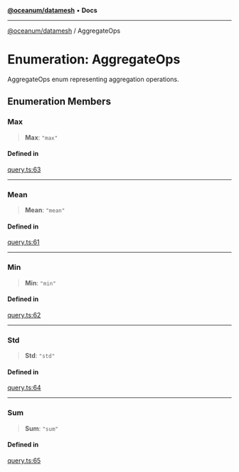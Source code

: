 [**@oceanum/datamesh**](../README.md) • **Docs**

***

[@oceanum/datamesh](../README.md) / AggregateOps

# Enumeration: AggregateOps

AggregateOps enum representing aggregation operations.

## Enumeration Members

### Max

> **Max**: `"max"`

#### Defined in

[query.ts:63](https://github.com/oceanum-io/oceanum-js/blob/16e7839874a87c82d4c481b562840bf7ccac2d83/packages/datamesh/src/lib/query.ts#L63)

***

### Mean

> **Mean**: `"mean"`

#### Defined in

[query.ts:61](https://github.com/oceanum-io/oceanum-js/blob/16e7839874a87c82d4c481b562840bf7ccac2d83/packages/datamesh/src/lib/query.ts#L61)

***

### Min

> **Min**: `"min"`

#### Defined in

[query.ts:62](https://github.com/oceanum-io/oceanum-js/blob/16e7839874a87c82d4c481b562840bf7ccac2d83/packages/datamesh/src/lib/query.ts#L62)

***

### Std

> **Std**: `"std"`

#### Defined in

[query.ts:64](https://github.com/oceanum-io/oceanum-js/blob/16e7839874a87c82d4c481b562840bf7ccac2d83/packages/datamesh/src/lib/query.ts#L64)

***

### Sum

> **Sum**: `"sum"`

#### Defined in

[query.ts:65](https://github.com/oceanum-io/oceanum-js/blob/16e7839874a87c82d4c481b562840bf7ccac2d83/packages/datamesh/src/lib/query.ts#L65)
